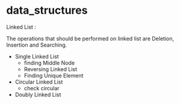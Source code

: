 # data_structures
Linked List :

  The operations that should be performed on linked list are Deletion, Insertion and Searching.

- Single Linked List
  - finding Middle Node
  - Reversing Linked List
  - Finding Unique Element
- Circular Linked List
  - check circular
- Doubly Linked List
